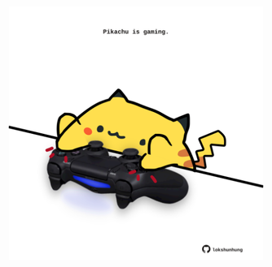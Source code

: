 <!-- built at 14/08/2021, 12:02:56 UTC -->
<p align="center">
  <img width="500" height="500" src="./ReadmeImage.svg">
</p>
